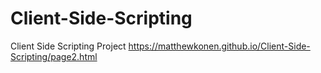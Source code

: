 # Client-Side-Scripting
Client Side Scripting Project
https://matthewkonen.github.io/Client-Side-Scripting/page2.html

